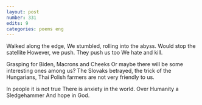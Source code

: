 ```yaml
---
layout: post
number: 331
edits: 9
categories: poems eng
---
```


Walked along the edge,
We stumbled, rolling into the abyss.
Would stop the satellite
However, we push.
They push us too
We hate and kill.

Grasping for Biden, Macrons and Cheeks
Or maybe there will be some interesting ones among us?
The Slovaks betrayed, the trick of the Hungarians, 
Thai Polish farmers are not very friendly to us.

In people it is not true
There is anxiety in the world.
Over Humanity a Sledgehammer
And hope in God.
